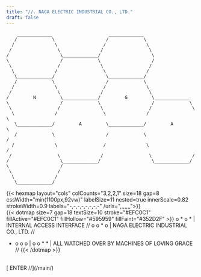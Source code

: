 ```yaml
---
title: "//. NAGA ELECTRIC INDUSTRIAL CO., LTD."
draft: false
---
```


```goat { .goat-tiny }
    _____________                     _____________
   /             \                   /             \
  /               \                 /               \
 /                 \               /                 \
/                   \_____________/                   \
\                   /             \                   /
 \                 /               \                 /
  \               /                 \               /
   \_____________/                   \_____________/
   /             \                   /             \
  /               \                 /               \
 /                 \               /                 \
/         N         \_____________/         G         \_____________
\                   /             \                   /             \
 \                 /               \                 /               \
  \               /                 \               /                 \
   \_____________/         A         \_____________/         A         \
   /             \                   /             \                   /
  /               \                 /               \                 /
 /                 \               /                 \               /
/                   \_____________/                   \_____________/
\                   /
 \                 /
  \               /
   \_____________/
```
{{< hexmap layout="cols" colCounts="3,2,2,1" size=18 gap=8 cssWidth="min(1100px,92vw)" labelSize=11 nested=true innerScale=0.82 strokeWidth=0.9 labels="-,-,-,-,-,-,-,-" /urls=",,,,,,,">}}
<br>
{{< dotmap size=7 gap=18 textSize=10 stroke="#EFC0C1" fillActive="#EFC0C1" fillHollow="#595959" fillFaint="#352D2F" >}}
o * o * | INTERNAL ACCESS INTERFACE //
o o * o | NAGA ELECTRIC INDUSTRIAL CO., LTD. //
* o o o |
o o * * | ALL WATCHED OVER BY MACHINES OF LOVING GRACE //
{{< /dotmap >}}
<br>
[ ENTER //](/main/)
